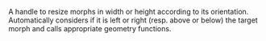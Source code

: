 A handle to resize morphs in width or height according to its orientation. Automatically considers if it is left or right (resp. above or below) the target morph and calls appropriate geometry functions.